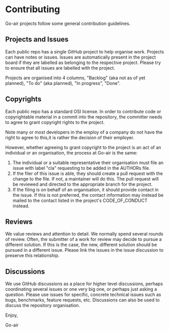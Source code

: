 # Contributing

Go-air projects follow some general contribution guidelines.

## Projects and Issues

Each public repo has a single GitHub project to help organise work.  Projects
can have notes or issues.  Issues are automatically present in the 
project board if they are labelled as belonging to the respective project. 
Please try to ensure that all issues are labelled with the project.

Projects are organised into 4 columns, "Backlog" (aka not as of yet planned), 
"To do" (aka planned), "In progress", "Done".

## Copyrights

Each public repo has a standard OSI license.  In order to contribute code
or copyrightable material in a commit into the repository, the committer
needs to agree to grant copyright rights to the project.  

Note many or most developers in the employ of a company do not have the right
to agree to this,it is rather the decision of their employer.

However, whether agreeing to grant copyright to the project is an act of 
an individual or an organisation, the process at Go-air is the same: 

1. The individual or a suitable representative their organisation must file 
an issue with label "cla" requesting to be added in the AUTHORs file.
2. If the filer of this issue is able, they should create a pull request 
with the change to the file.  If not, a maintainer will do this.  The
pull request will be reviewed and directed to the appropriate branch
for the project.
3. If the filing is on behalf of an organisation, it should provide contact
in the issue.  If this is not preferred, the contact information may
instead be mailed to the contact listed in the project's CODE_OF_CONDUCT instead.

## Reviews

We value reviews and attention to detail.  We normally spend several rounds of review. 
Often, the submitter of a work for review may decide to pursue a different 
solution.  If this is the case, the new, different solution should be pursued
in a different issue.  Please link the issues in the issue discussion to preserve
this relationship.

## Discussions

We use GitHub discussions as a place for higher level discussions, perhaps
coordinating several issues or one very big one, or perhaps just 
asking a question. Please use issues for specific, concrete technical 
issues such as bugs, benchmarks, feature requests, etc.  Discussions can
also be used to discuss the repository organisation.

Enjoy,

Go-air






